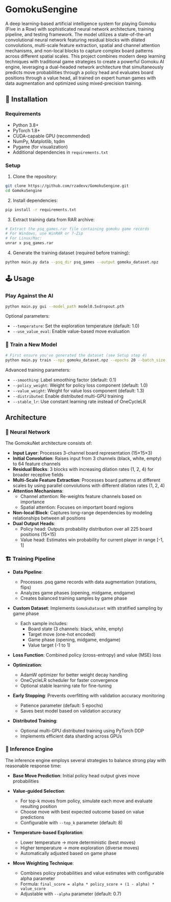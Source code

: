 # GomokuSengine

A deep learning-based artificial intelligence system for playing Gomoku (Five in a Row) with sophisticated neural network architecture, training pipeline, and testing framework. The model utilizes a state-of-the-art convolutional neural network featuring residual blocks with dilated convolutions, multi-scale feature extraction, spatial and channel attention mechanisms, and non-local blocks to capture complex board patterns across different spatial scales. This project combines modern deep learning techniques with traditional game strategies to create a powerful Gomoku AI engine, leveraging a dual-headed network architecture that simultaneously predicts move probabilities through a policy head and evaluates board positions through a value head, all trained on expert human games with data augmentation and optimized using mixed-precision training.

## 🔧 Installation

### Requirements

- Python 3.8+
- PyTorch 1.8+
- CUDA-capable GPU (recommended)
- NumPy, Matplotlib, tqdm
- Pygame (for visualization)
- Additional dependencies in `requirements.txt`

### Setup

1. Clone the repository:
```bash
git clone https://github.com/rzadevv/GomokuSengine.git
cd GomokuSengine
```

2. Install dependencies:
```bash
pip install -r requirements.txt
```

3. Extract training data from RAR archive:
```bash
# Extract the psq_games.rar file containing gomoku game records
# For Windows, use WinRAR or 7-Zip
# For Linux/Mac:
unrar x psq_games.rar
```

4. Generate the training dataset (required before training):
```bash
python main.py data --psq_dir psq_games --output gomoku_dataset.npz
```

## 🕹️ Usage

### Play Against the AI

```bash
python main.py gui --model_path model0.5xdropout.pth
```
Optional parameters:
- `--temperature`: Set the exploration temperature (default: 1.0)
- `--use_value_eval`: Enable value-based move evaluation

### 🧠 Train a New Model

```bash
# First ensure you've generated the dataset (see Setup step 4)
python main.py train --npz gomoku_dataset.npz --epochs 20 --batch_size 128 --lr 0.001
```

Advanced training parameters:
- `--smoothing`: Label smoothing factor (default: 0.1)
- `--policy_weight`: Weight for policy loss component (default: 1.0)
- `--value_weight`: Weight for value loss component (default: 1.3)
- `--distributed`: Enable distributed multi-GPU training
- `--stable_lr`: Use constant learning rate instead of OneCycleLR


## Architecture

### 🧬 Neural Network

The GomokuNet architecture consists of:

- **Input Layer**: Processes 3-channel board representation (15×15×3)
- **Initial Convolution**: Raises input from 3 channels (black, white, empty) to 64 feature channels
- **Residual Blocks**: 3 blocks with increasing dilation rates (1, 2, 4) for broader receptive fields
- **Multi-Scale Feature Extraction**: Processes board patterns at different scales by using parallel convolutions with different dilation rates (1, 2, 4)
- **Attention Mechanisms**: 
  - Channel attention: Re-weights feature channels based on importance
  - Spatial attention: Focuses on important board regions
- **Non-local Block**: Captures long-range dependencies by modeling relationships between all positions
- **Dual Output Heads**:
  - Policy head: Outputs probability distribution over all 225 board positions (15×15)
  - Value head: Estimates win probability for current player in range [-1, 1]

### 🏗 Training Pipeline

- **Data Pipeline**: 
  - Processes .psq game records with data augmentation (rotations, flips)
  - Analyzes game phases (opening, midgame, endgame)
  - Creates balanced training samples by game phase

- **Custom Dataset**: Implements `GomokuDataset` with stratified sampling by game phase
  - Each sample includes:
    - Board state (3 channels: black, white, empty)
    - Target move (one-hot encoded)
    - Game phase (opening, midgame, endgame)
    - Value target (-1 to 1)

- **Loss Function**: Combined policy (cross-entropy) and value (MSE) loss

- **Optimization**: 
  - AdamW optimizer for better weight decay handling
  - OneCycleLR scheduler for faster convergence
  - Optional stable learning rate for fine-tuning

- **Early Stopping**: Prevents overfitting with validation accuracy monitoring
  - Patience parameter (default: 5 epochs)
  - Saves best model based on validation accuracy

- **Distributed Training**: 
  - Optional multi-GPU distributed training using PyTorch DDP
  - Implements efficient data sharding across GPUs

### 🧮 Inference Engine
The inference engine employs several strategies to balance strong play with reasonable response time:
- **Base Move Prediction**: Initial policy head output gives move probabilities
- **Value-guided Selection**:
  - For top-k moves from policy, simulate each move and evaluate resulting position
  - Choose move with best expected outcome based on value predictions
  - Configurable with `--top_k` parameter (default: 8)

- **Temperature-based Exploration**: 
  - Lower temperature → more deterministic (best moves)
  - Higher temperature → more exploration (diverse moves)
  - Automatically adjusted based on game phase

- **Move Weighting Technique**:
  - Combines policy probabilities and value estimates with configurable alpha parameter
  - Formula: `final_score = alpha * policy_score + (1 - alpha) * value_score`
  - Adjustable with `--alpha` parameter (default: 0.7)
